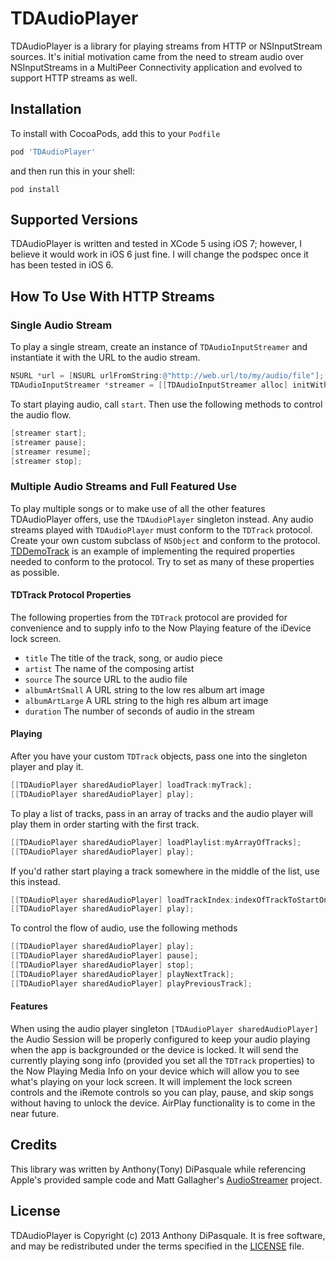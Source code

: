 # TDAudioPlayer

TDAudioPlayer is a library for playing streams from HTTP or NSInputStream sources.  It's initial motivation came from the need to stream audio over NSInputStreams in a MultiPeer Connectivity application and evolved to support HTTP streams as well.

Installation
------------

To install with CocoaPods, add this to your `Podfile`

```ruby
pod 'TDAudioPlayer'
```
and then run this in your shell:

```shell
pod install
```

Supported Versions
------------------

TDAudioPlayer is written and tested in XCode 5 using iOS 7; however, I believe it would work in iOS 6 just fine.  I will change the podspec once it has been tested in iOS 6.

How To Use With HTTP Streams
----------------------------

### Single Audio Stream
To play a single stream, create an instance of `TDAudioInputStreamer` and instantiate it with the URL to the audio stream.

```Objective-C
NSURL *url = [NSURL urlFromString:@"http://web.url/to/my/audio/file"];
TDAudioInputStreamer *streamer = [[TDAudioInputStreamer alloc] initWithURL:url];
```

To start playing audio, call `start`.  Then use the following methods to control the audio flow.

```Objective-C
[streamer start];
[streamer pause];
[streamer resume];
[streamer stop];
```

### Multiple Audio Streams and Full Featured Use
To play multiple songs or to make use of all the other features TDAudioPlayer offers, use the `TDAudioPlayer` singleton instead. Any audio streams played with `TDAudioPlayer` must conform to the `TDTrack` protocol. Create your own custom subclass of `NSObject` and conform to the protocol. [TDDemoTrack](https://github.com/tonyd256/TDAudioPlayer/blob/master/TDAudioPlayer/Demo/TDDemoTrack.h) is an example of implementing the required properties needed to conform to the protocol. Try to set as many of these properties as possible.

#### TDTrack Protocol Properties
The following properties from the `TDTrack` protocol are provided for convenience and to supply info to the Now Playing feature of the iDevice lock screen.

* `title` The title of the track, song, or audio piece
* `artist` The name of the composing artist
* `source` The source URL to the audio file
* `albumArtSmall` A URL string to the low res album art image
* `albumArtLarge` A URL string to the high res album art image
* `duration` The number of seconds of audio in the stream

#### Playing
After you have your custom `TDTrack` objects, pass one into the singleton player and play it.

```Objective-C
[[TDAudioPlayer sharedAudioPlayer] loadTrack:myTrack];
[[TDAudioPlayer sharedAudioPlayer] play];
```

To play a list of tracks, pass in an array of tracks and the audio player will play them in order starting with the first track.

```Objective-C
[[TDAudioPlayer sharedAudioPlayer] loadPlaylist:myArrayOfTracks];
[[TDAudioPlayer sharedAudioPlayer] play];
```

If you'd rather start playing a track somewhere in the middle of the list, use this instead.

```Objective-C
[[TDAudioPlayer sharedAudioPlayer] loadTrackIndex:indexOfTrackToStartOn fromPlaylist:myArrayOfTracks];
[[TDAudioPlayer sharedAudioPlayer] play];
```

To control the flow of audio, use the following methods

```Objective-C
[[TDAudioPlayer sharedAudioPlayer] play];
[[TDAudioPlayer sharedAudioPlayer] pause];
[[TDAudioPlayer sharedAudioPlayer] stop];
[[TDAudioPlayer sharedAudioPlayer] playNextTrack];
[[TDAudioPlayer sharedAudioPlayer] playPreviousTrack];
```

#### Features
When using the audio player singleton `[TDAudioPlayer sharedAudioPlayer]` the Audio Session will be properly configured to keep your audio playing when the app is backgrounded or the device is locked.  It will send the currently playing song info (provided you set all the `TDTrack` properties) to the Now Playing Media Info on your device which will allow you to see what's playing on your lock screen. It will implement the lock screen controls and the iRemote controls so you can play, pause, and skip songs without having to unlock the device. AirPlay functionality is to come in the near future.

Credits
-------

This library was written by Anthony(Tony) DiPasquale while referencing Apple's provided sample code and Matt Gallagher's [AudioStreamer](https://github.com/mattgallagher/AudioStreamer) project.

License
-------

TDAudioPlayer is Copyright (c) 2013 Anthony DiPasquale. It is free software, and may be redistributed under the terms specified in the [LICENSE](https://github.com/tonyd256/TDAudioPlayer/blob/master/LICENSE) file.
